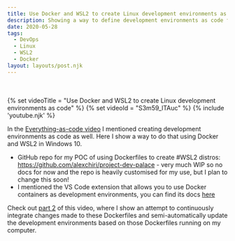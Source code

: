 ```yaml
---
title: Use Docker and WSL2 to create Linux development environments as code
description: Showing a way to define development environments as code for WSL2 using Docker
date: 2020-05-28
tags:
  - DevOps
  - Linux
  - WSL2
  - Docker
layout: layouts/post.njk
---
```


<br/>
<br/>
{% set videoTitle = "Use Docker and WSL2 to create Linux development environments as code" %}
{% set videoId = "S3m59_lTAuc" %}
{% include 'youtube.njk' %}

In the [Everything-as-code video](https://learn.alexchiri.com/posts/2020-05-28-everything%20as%20code/) I mentioned creating development environments as code as well. Here I show a way to do that using Docker and WSL2 in Windows 10.

* GitHub repo for my POC of using Dockerfiles to create #WSL2 distros: https://github.com/alexchiri/project-dev-palace - very much WIP so no docs for now and the repo is heavily customised for my use, but I plan to change this soon!
* I mentioned the VS Code extension that allows you to use Docker containers as development environments, you can find its docs [here](https://code.visualstudio.com/docs/remote/containers)

Check out [part 2](https://learn.alexchiri.com/posts/2020-05-31-simpler-dev-environments-as-code-with-WSL2-and-acr-tasks/) of this video, where I show an attempt to continuously integrate changes made to these Dockerfiles and semi-automatically update the development environments based on those Dockerfiles running on my computer.